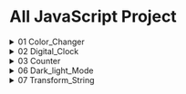 # All JavaScript Project
<details >
<summary>01 Color_Changer</summary>
<br>


https://github.com/user-attachments/assets/fed994fd-5114-4d0a-8586-3241df858b4e
<br>
### Get Source Code
[Open Source Code](https://github.com/KanchanCS/js-project/tree/main/01_colorChanger)
</details>

<details >
<summary>02 Digital_Clock</summary>
<br>
         https://github.com/user-attachments/assets/9027ad8e-0dbc-4127-83e7-08f3abb0106d
    <br>
    
  ### Get Source Code
  [Open Source Code](https://github.com/KanchanCS/js-project/tree/main/07_String_Transform)

</details>

<details >
<summary>03 Counter</summary>
<br>
  
    <br>
    
  ### Get Source Code
  [Open Source Code](https://github.com/KanchanCS/js-project/tree/main/07_String_Transform)

</details>

<details >
<summary>06 Dark_light_Mode</summary>
<br>
https://github.com/user-attachments/assets/db2c3d3d-3813-4b4e-aa33-554214ccf4e2
    <br>
    
  ### Get Source Code
  [Open Source Code](https://github.com/KanchanCS/js-project/tree/main/06_Dark_Light_mode)

</details>
<details >
<summary>07 Transform_String</summary>
<br>
   https://github.com/user-attachments/assets/9027ad8e-0dbc-4127-83e7-08f3abb0106d
    <br>
    
  ### Get Source Code
  [Open Source Code](https://github.com/KanchanCS/js-project/tree/main/07_String_Transform)

</details>







